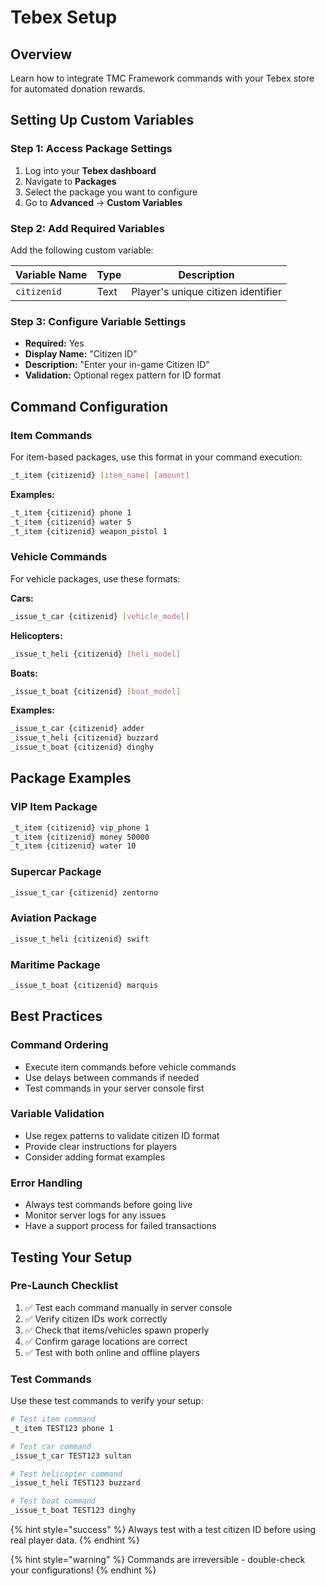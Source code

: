 # Tebex Setup

## Overview

Learn how to integrate TMC Framework commands with your Tebex store for automated donation rewards.

## Setting Up Custom Variables

### Step 1: Access Package Settings

1. Log into your **Tebex dashboard**
2. Navigate to **Packages**
3. Select the package you want to configure
4. Go to **Advanced** → **Custom Variables**

### Step 2: Add Required Variables

Add the following custom variable:

| Variable Name | Type | Description |
|---------------|------|-------------|
| `citizenid` | Text | Player's unique citizen identifier |

### Step 3: Configure Variable Settings

- **Required:** Yes
- **Display Name:** "Citizen ID"
- **Description:** "Enter your in-game Citizen ID"
- **Validation:** Optional regex pattern for ID format

## Command Configuration

### Item Commands

For item-based packages, use this format in your command execution:

```bash
_t_item {citizenid} [item_name] [amount]
```

**Examples:**
```bash
_t_item {citizenid} phone 1
_t_item {citizenid} water 5
_t_item {citizenid} weapon_pistol 1
```

### Vehicle Commands

For vehicle packages, use these formats:

**Cars:**
```bash
_issue_t_car {citizenid} [vehicle_model]
```

**Helicopters:**
```bash
_issue_t_heli {citizenid} [heli_model]
```

**Boats:**
```bash
_issue_t_boat {citizenid} [boat_model]
```

**Examples:**
```bash
_issue_t_car {citizenid} adder
_issue_t_heli {citizenid} buzzard
_issue_t_boat {citizenid} dinghy
```

## Package Examples

### VIP Item Package
```bash
_t_item {citizenid} vip_phone 1
_t_item {citizenid} money 50000
_t_item {citizenid} water 10
```

### Supercar Package
```bash
_issue_t_car {citizenid} zentorno
```

### Aviation Package
```bash
_issue_t_heli {citizenid} swift
```

### Maritime Package
```bash
_issue_t_boat {citizenid} marquis
```

## Best Practices

### Command Ordering
- Execute item commands before vehicle commands
- Use delays between commands if needed
- Test commands in your server console first

### Variable Validation
- Use regex patterns to validate citizen ID format
- Provide clear instructions for players
- Consider adding format examples

### Error Handling
- Always test commands before going live
- Monitor server logs for any issues
- Have a support process for failed transactions

## Testing Your Setup

### Pre-Launch Checklist

1. ✅ Test each command manually in server console
2. ✅ Verify citizen IDs work correctly
3. ✅ Check that items/vehicles spawn properly
4. ✅ Confirm garage locations are correct
5. ✅ Test with both online and offline players

### Test Commands

Use these test commands to verify your setup:

```bash
# Test item command
_t_item TEST123 phone 1

# Test car command
_issue_t_car TEST123 sultan

# Test helicopter command
_issue_t_heli TEST123 buzzard

# Test boat command
_issue_t_boat TEST123 dinghy
```

{% hint style="success" %}
Always test with a test citizen ID before using real player data.
{% endhint %}

{% hint style="warning" %}
Commands are irreversible - double-check your configurations!
{% endhint %}
